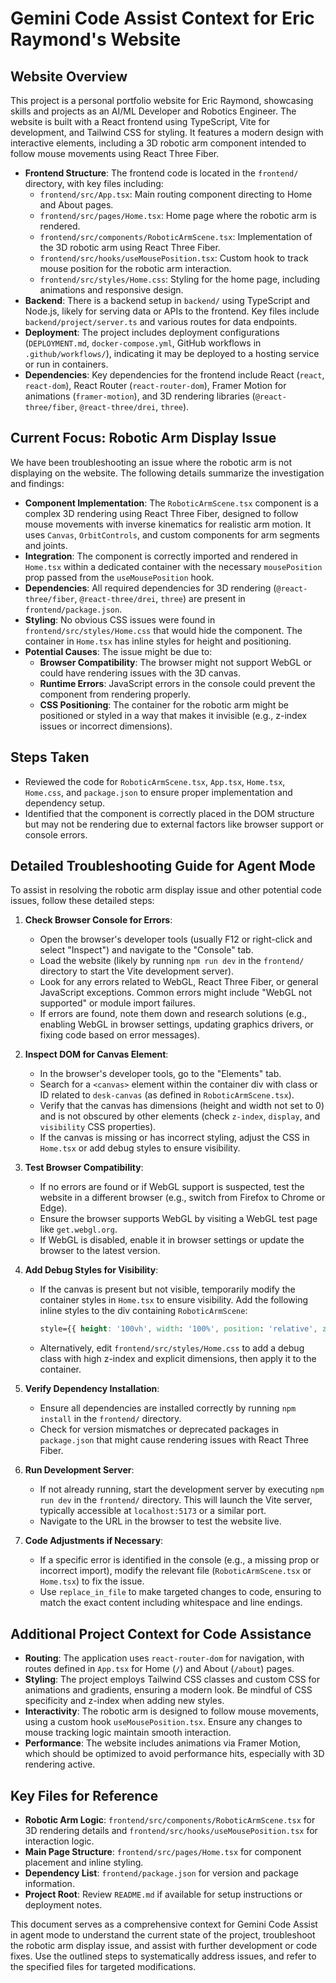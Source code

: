 # Gemini Code Assist Context for Eric Raymond's Website

## Website Overview
This project is a personal portfolio website for Eric Raymond, showcasing skills and projects as an AI/ML Developer and Robotics Engineer. The website is built with a React frontend using TypeScript, Vite for development, and Tailwind CSS for styling. It features a modern design with interactive elements, including a 3D robotic arm component intended to follow mouse movements using React Three Fiber.

- **Frontend Structure**: The frontend code is located in the `frontend/` directory, with key files including:
  - `frontend/src/App.tsx`: Main routing component directing to Home and About pages.
  - `frontend/src/pages/Home.tsx`: Home page where the robotic arm is rendered.
  - `frontend/src/components/RoboticArmScene.tsx`: Implementation of the 3D robotic arm using React Three Fiber.
  - `frontend/src/hooks/useMousePosition.tsx`: Custom hook to track mouse position for the robotic arm interaction.
  - `frontend/src/styles/Home.css`: Styling for the home page, including animations and responsive design.
- **Backend**: There is a backend setup in `backend/` using TypeScript and Node.js, likely for serving data or APIs to the frontend. Key files include `backend/project/server.ts` and various routes for data endpoints.
- **Deployment**: The project includes deployment configurations (`DEPLOYMENT.md`, `docker-compose.yml`, GitHub workflows in `.github/workflows/`), indicating it may be deployed to a hosting service or run in containers.
- **Dependencies**: Key dependencies for the frontend include React (`react`, `react-dom`), React Router (`react-router-dom`), Framer Motion for animations (`framer-motion`), and 3D rendering libraries (`@react-three/fiber`, `@react-three/drei`, `three`).

## Current Focus: Robotic Arm Display Issue
We have been troubleshooting an issue where the robotic arm is not displaying on the website. The following details summarize the investigation and findings:

- **Component Implementation**: The `RoboticArmScene.tsx` component is a complex 3D rendering using React Three Fiber, designed to follow mouse movements with inverse kinematics for realistic arm motion. It uses `Canvas`, `OrbitControls`, and custom components for arm segments and joints.
- **Integration**: The component is correctly imported and rendered in `Home.tsx` within a dedicated container with the necessary `mousePosition` prop passed from the `useMousePosition` hook.
- **Dependencies**: All required dependencies for 3D rendering (`@react-three/fiber`, `@react-three/drei`, `three`) are present in `frontend/package.json`.
- **Styling**: No obvious CSS issues were found in `frontend/src/styles/Home.css` that would hide the component. The container in `Home.tsx` has inline styles for height and positioning.
- **Potential Causes**: The issue might be due to:
  - **Browser Compatibility**: The browser might not support WebGL or could have rendering issues with the 3D canvas.
  - **Runtime Errors**: JavaScript errors in the console could prevent the component from rendering properly.
  - **CSS Positioning**: The container for the robotic arm might be positioned or styled in a way that makes it invisible (e.g., z-index issues or incorrect dimensions).

## Steps Taken
- Reviewed the code for `RoboticArmScene.tsx`, `App.tsx`, `Home.tsx`, `Home.css`, and `package.json` to ensure proper implementation and dependency setup.
- Identified that the component is correctly placed in the DOM structure but may not be rendering due to external factors like browser support or console errors.

## Detailed Troubleshooting Guide for Agent Mode
To assist in resolving the robotic arm display issue and other potential code issues, follow these detailed steps:

1. **Check Browser Console for Errors**:
   - Open the browser's developer tools (usually F12 or right-click and select "Inspect") and navigate to the "Console" tab.
   - Load the website (likely by running `npm run dev` in the `frontend/` directory to start the Vite development server).
   - Look for any errors related to WebGL, React Three Fiber, or general JavaScript exceptions. Common errors might include "WebGL not supported" or module import failures.
   - If errors are found, note them down and research solutions (e.g., enabling WebGL in browser settings, updating graphics drivers, or fixing code based on error messages).

2. **Inspect DOM for Canvas Element**:
   - In the browser's developer tools, go to the "Elements" tab.
   - Search for a `<canvas>` element within the container div with class or ID related to `desk-canvas` (as defined in `RoboticArmScene.tsx`).
   - Verify that the canvas has dimensions (height and width not set to 0) and is not obscured by other elements (check `z-index`, `display`, and `visibility` CSS properties).
   - If the canvas is missing or has incorrect styling, adjust the CSS in `Home.tsx` or add debug styles to ensure visibility.

3. **Test Browser Compatibility**:
   - If no errors are found or if WebGL support is suspected, test the website in a different browser (e.g., switch from Firefox to Chrome or Edge).
   - Ensure the browser supports WebGL by visiting a WebGL test page like `get.webgl.org`.
   - If WebGL is disabled, enable it in browser settings or update the browser to the latest version.

4. **Add Debug Styles for Visibility**:
   - If the canvas is present but not visible, temporarily modify the container styles in `Home.tsx` to ensure visibility. Add the following inline styles to the div containing `RoboticArmScene`:
     ```css
     style={{ height: '100vh', width: '100%', position: 'relative', zIndex: 50 }}
     ```
   - Alternatively, edit `frontend/src/styles/Home.css` to add a debug class with high z-index and explicit dimensions, then apply it to the container.

5. **Verify Dependency Installation**:
   - Ensure all dependencies are installed correctly by running `npm install` in the `frontend/` directory.
   - Check for version mismatches or deprecated packages in `package.json` that might cause rendering issues with React Three Fiber.

6. **Run Development Server**:
   - If not already running, start the development server by executing `npm run dev` in the `frontend/` directory. This will launch the Vite server, typically accessible at `localhost:5173` or a similar port.
   - Navigate to the URL in the browser to test the website live.

7. **Code Adjustments if Necessary**:
   - If a specific error is identified in the console (e.g., a missing prop or incorrect import), modify the relevant file (`RoboticArmScene.tsx` or `Home.tsx`) to fix the issue.
   - Use `replace_in_file` to make targeted changes to code, ensuring to match the exact content including whitespace and line endings.

## Additional Project Context for Code Assistance
- **Routing**: The application uses `react-router-dom` for navigation, with routes defined in `App.tsx` for Home (`/`) and About (`/about`) pages.
- **Styling**: The project employs Tailwind CSS classes and custom CSS for animations and gradients, ensuring a modern look. Be mindful of CSS specificity and z-index when adding new styles.
- **Interactivity**: The robotic arm is designed to follow mouse movements, using a custom hook `useMousePosition.tsx`. Ensure any changes to mouse tracking logic maintain smooth interaction.
- **Performance**: The website includes animations via Framer Motion, which should be optimized to avoid performance hits, especially with 3D rendering active.

## Key Files for Reference
- **Robotic Arm Logic**: `frontend/src/components/RoboticArmScene.tsx` for 3D rendering details and `frontend/src/hooks/useMousePosition.tsx` for interaction logic.
- **Main Page Structure**: `frontend/src/pages/Home.tsx` for component placement and inline styling.
- **Dependency List**: `frontend/package.json` for version and package information.
- **Project Root**: Review `README.md` if available for setup instructions or deployment notes.

This document serves as a comprehensive context for Gemini Code Assist in agent mode to understand the current state of the project, troubleshoot the robotic arm display issue, and assist with further development or code fixes. Use the outlined steps to systematically address issues, and refer to the specified files for targeted modifications.
